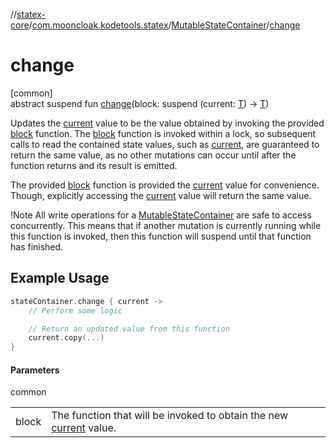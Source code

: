 //[statex-core](../../../index.md)/[com.mooncloak.kodetools.statex](../index.md)/[MutableStateContainer](index.md)/[change](change.md)

# change

[common]\
abstract suspend fun [change](change.md)(block: suspend (current: [T](index.md)) -&gt; [T](index.md))

Updates the [current](../../../../statex-core/com.mooncloak.kodetools.statex/-mutable-state-container/current.md) value to be the value obtained by invoking the provided [block](change.md) function. The [block](change.md) function is invoked within a lock, so subsequent calls to read the contained state values, such as [current](../../../../statex-core/com.mooncloak.kodetools.statex/-mutable-state-container/current.md), are guaranteed to return the same value, as no other mutations can occur until after the function returns and its result is emitted.

The provided [block](change.md) function is provided the [current](../../../../statex-core/com.mooncloak.kodetools.statex/-mutable-state-container/current.md) value for convenience. Though, explicitly accessing the [current](../../../../statex-core/com.mooncloak.kodetools.statex/-mutable-state-container/current.md) value will return the same value.

!Note All write operations for a [MutableStateContainer](index.md) are safe to access concurrently. This means that if another mutation is currently running while this function is invoked, then this function will suspend until that function has finished.

## Example Usage

```kotlin
stateContainer.change { current ->
    // Perform some logic

    // Return an updated value from this function
    current.copy(...)
}
```

#### Parameters

common

| | |
|---|---|
| block | The function that will be invoked to obtain the new [current](../../../../statex-core/com.mooncloak.kodetools.statex/-mutable-state-container/current.md) value. |
